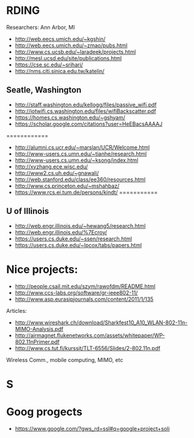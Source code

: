 # RDING
Researchers:
Ann Arbor, MI
- http://web.eecs.umich.edu/~kgshin/
- http://web.eecs.umich.edu/~zmao/pubs.html
- http://www.cs.ucsb.edu/~laradeek/projects.html
- http://mesl.ucsd.edu/site/publications.html
- https://cse.sc.edu/~srihari/
- http://nms.citi.sinica.edu.tw/katelin/

Seatle, Washington 
--------------------
- http://staff.washington.edu/kellogg/files/passive_wifi.pdf
- http://iotwifi.cs.washington.edu/files/wifiBackscatter.pdf
- https://homes.cs.washington.edu/~gshyam/
- https://scholar.google.com/citations?user=HeEBacsAAAAJ

============
- http://alumni.cs.ucr.edu/~marslan/UCR/Welcome.html
- http://www-users.cs.umn.edu/~tianhe/research.html
- http://www-users.cs.umn.edu/~ksong/index.html
- http://xyzhang.ece.wisc.edu/
- http://www2.cs.uh.edu/~gnawali/
- http://web.stanford.edu/class/ee360/resources.html
- http://www.cs.princeton.edu/~mshahbaz/
- https://www.rcs.ei.tum.de/persons/kindt/
===========

U of Illinois 
---------------
- http://web.engr.illinois.edu/~hewang5/research.html
- http://web.engr.illinois.edu/%7Ecroy/
- https://users.cs.duke.edu/~ssen/research.html
- https://users.cs.duke.edu/~lpcox/tabs/papers.html


Nice projects:
==============
- http://people.csail.mit.edu/szym/rawofdm/README.html
- http://www.ccs-labs.org/software/gr-ieee802-11/
- http://www.asp.eurasipjournals.com/content/2011/1/135

Articles:
- http://www.wireshark.ch/download/Sharkfest10_A10_WLAN-802-11n-MIMO-Analysis.pdf
- http://airmagnet.flukenetworks.com/assets/whitepaper/WP-802.11nPrimer.pdf
- http://www.cs.tut.fi/kurssit/TLT-6556/Slides/2-802.11n.pdf

Wireless Comm., mobile computing, MIMO, etc
# S


# Goog progects
- https://www.google.com/?gws_rd=ssl#q=google+project+soli
